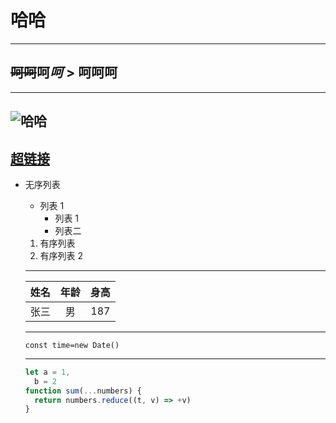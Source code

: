 # **哈哈**

---

## ~~呵呵~~呵*呵* > 呵呵呵

---

## ![哈哈](https://www.baidu.com/img/flexible/logo/pc/result.png '标题')

## [超链接]("超链接")

- 无序列表

  - 列表 1
    - 列表 1
    - 列表二

  1.  有序列表
  2.  有序列表 2

  ***

  | 姓名 | 年龄 | 身高 |
  | :--: | :--: | :--: |
  | 张三 |  男  | 187  |

  ***

  `const time=new Date() `

  ***

  ```ts
  let a = 1,
    b = 2
  function sum(...numbers) {
    return numbers.reduce((t, v) => +v)
  }
  ```
